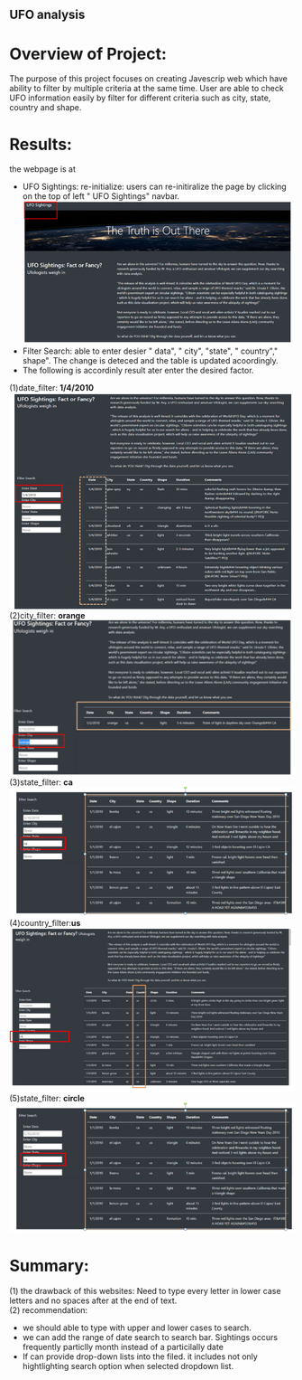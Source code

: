 ## UFO analysis

# Overview of Project:
The purpose of this project focuses on creating Javescrip web which have ability to filter by multiple criteria at the same time. User are able to check UFO information easily by filter for different criteria such as city, state, country and shape. 

# Results:
the webpage is at 
* UFO Sightings: re-initialize: users can re-initiralize the page by clicking  on the top of left " UFO Sightings" navbar.
![fig](https://github.com/violetqq0221/UFO-/blob/main/Image/UFO_sightings.PNG)
* Filter Search: able to enter desier " data", " city", "state", " country"," shape". The change is deteced and the table is updated acoordingly. 
* The following is accordinly result ater enter the desired factor.

 (1)date_filter: **1/4/2010**  
![fig](https://github.com/violetqq0221/UFO-/blob/main/Image/data_filter.PNG)  
 (2)city_filter: **orange**    
 ![fig](https://github.com/violetqq0221/UFO-/blob/main/Image/city_filter.PNG)  
 (3)state_filter: **ca**      
![fig](https://github.com/violetqq0221/UFO-/blob/main/Image/state_filter.PNG)  
 (4)country_filter:**us**    
 ![fig](https://github.com/violetqq0221/UFO-/blob/main/Image/country_filter.PNG)  
 (5)state_filter: **circle**    
![fig](https://github.com/violetqq0221/UFO-/blob/main/Image/state_filter.PNG)  

# Summary:
(1) the drawback of this websites: Need to type every letter in lower case letters and no spaces after at the end of text.   
(2) recommendation: 
* we should able to type with upper and lower cases to search.
* we can add the range of date search to search bar. Sightings occurs frequently particlly month instead of a particilally date 
* If can provide drop-down lists into the filed. it includes not only hightlighting search option when selected dropdown list.